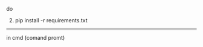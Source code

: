 do

2) pip install -r requirements.txt
------------------------------------

in cmd (comand promt)


